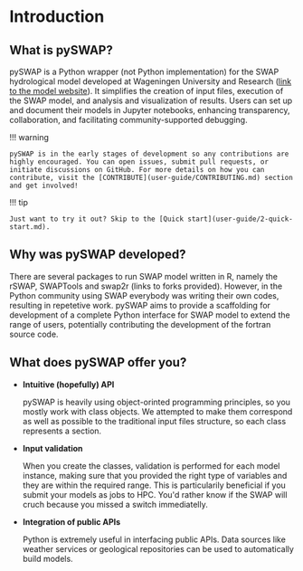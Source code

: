 # Introduction

## What is pySWAP?

pySWAP is a Python wrapper (not Python implementation) for the SWAP hydrological model developed at Wageningen University and Research ([link to the model website](https://www.swap.alterra.nl/)). It simplifies the creation of input files, execution of the SWAP model, and analysis and visualization of results. Users can set up and document their models in Jupyter notebooks, enhancing transparency, collaboration, and facilitating community-supported debugging.

!!! warning

    pySWAP is in the early stages of development so any contributions are highly encouraged. You can open issues, submit pull requests, or initiate discussions on GitHub. For more details on how you can contribute, visit the [CONTRIBUTE](user-guide/CONTRIBUTING.md) section and get involved!

!!! tip

    Just want to try it out? Skip to the [Quick start](user-guide/2-quick-start.md).

## Why was pySWAP developed?

There are several packages to run SWAP model written in R, namely the rSWAP, SWAPTools and swap2r (links to forks provided). However, in the Python community using SWAP everybody was writing their own codes, resulting in repetetive work. pySWAP aims to provide a scaffolding for development of a complete Python interface for SWAP model to extend the range of users, potentially contributing the development of the fortran source code.

## What does pySWAP offer you?

- **Intuitive (hopefully) API**

  pySWAP is heavily using object-orinted programming principles, so you mostly work with class objects. We attempted to make them correspond as well as possible to the traditional input files structure, so each class represents a section.

- **Input validation**

  When you create the classes, validation is performed for each model instance, making sure that you provided the right type of variables and they are within the required range. This is particularily beneficial if you submit your models as jobs to HPC. You'd rather know if the SWAP will cruch because you missed a switch immediatelly.

- **Integration of public APIs**

  Python is extremely useful in interfacing public APIs. Data sources like weather services or geological repositories can be used to automatically build models.
